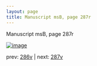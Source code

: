 ```yaml
---
layout: page
title: Manuscript msB, page 287r
---
```


Manuscript msB, page 287r

[![image](http://www.homermultitext.org/iipsrv?OBJ=IIP,1.0&FIF=/project/homer/pyramidal/deepzoom/hmt/vbbifolio/pending/vb_286v_287r.tif&WID=100&CVT=JPEG)](http://www.homermultitext.org/ict2/?urn=urn:cite2:hmt:vbbifolio.pending:vb_286v_287r)

prev:  [286v](../286v) | next:  [287v](../287v)


